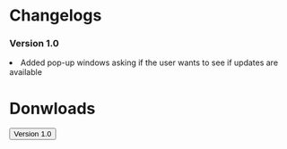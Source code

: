 <h1>Changelogs</h1>
<h3>Version 1.0</h3>
<li>Added pop-up windows asking if the user wants to see if updates are available</li>
<h1>Donwloads</h1>
<a href="[https://github.com/itsboijack11/itsboijack11.github.io/main/README.md](https://github.com/itsboijack11/itsboijack11.github.io/blob/main/version%201.1.zip)">
<button>Version 1.0</button>
</a>
